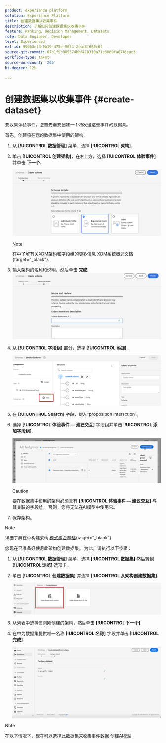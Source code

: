 ```yaml
---
product: experience platform
solution: Experience Platform
title: 创建数据集以收集事件
description: 了解如何创建数据集以收集事件
feature: Ranking, Decision Management, Datasets
role: Data Engineer, Developer
level: Experienced
exl-id: 99963ef4-0b19-475e-96f4-2eac3f680c6f
source-git-commit: 07b1f9b885574bb6418310a71c3060fa67f6cac3
workflow-type: tm+mt
source-wordcount: '266'
ht-degree: 12%

---
```


# 创建数据集以收集事件 {#create-dataset}

要收集体验事件，您首先需要创建一个将发送这些事件的数据集。

首先，创建将在您的数据集中使用的架构：

1. 从 **[!UICONTROL 数据管理]** 菜单，选择 **[!UICONTROL 架构]**.

1. 单击 **[!UICONTROL 创建架构]**，在右上方，选择 **[!UICONTROL 体验事件]** 并单击 **下一个**.

   ![](../assets/ai-ranking-xdm-event.png)

   >[!NOTE]
   >
   >在中了解有关XDM架构和字段组的更多信息 [XDM系统概述文档](https://experienceleague.adobe.com/docs/experience-platform/xdm/home.html?lang=zh-Hans){target="_blank"}.

1. 输入架构的名称和说明，然后单击 **完成**.
   ![](../assets/ai-ranking-xdm-event-2.png)

1. 从 **[!UICONTROL 字段组]** 部分，选择 **[!UICONTROL 添加]**.

   ![](../assets/ai-ranking-fields-groups.png)

1. 在 **[!UICONTROL Search]** 字段，键入“proposition interaction”。

1. 选择 **[!UICONTROL 体验事件 — 建议交互]** 字段组并单击 **[!UICONTROL 添加字段组]**.

   ![](../assets/ai-ranking-add-field-group.png)

   >[!CAUTION]
   >
   >要在数据集中使用的架构必须具有 **[!UICONTROL 体验事件 — 建议交互]** 与其关联的字段组。 否则，您将无法在AI模型中使用它。

1. 保存架构。

>[!NOTE]
>
>详细了解在中构建架构 [模式组合基础](https://experienceleague.adobe.com/docs/experience-platform/xdm/schema/composition.html?lang=zh-Hans#understanding-schemas){target="_blank"}.

您现在已准备好使用此架构创建数据集。 为此，请执行以下步骤：

1. 从 **[!UICONTROL 数据管理]** 菜单，选择 **[!UICONTROL 数据集]** 然后转到 **[!UICONTROL 浏览]** 选项卡。

1. 单击 **[!UICONTROL 创建数据集]** 并选择 **[!UICONTROL 从架构创建数据集]**.

   ![](../assets/ai-ranking-create-dataset-from-schema.png)

1. 从列表中选择您刚刚创建的架构，然后单击 **[!UICONTROL 下一个]**.

1. 在中为数据集提供唯一名称 **[!UICONTROL 名称]** 字段并单击 **[!UICONTROL 完成]**.

   ![](../assets/ai-ranking-dataset-name.png)

>[!NOTE]
>
>在以下情况下，现在可以选择此数据集来收集事件数据 [创建AI模型](../ranking/create-ranking-strategies.md).
